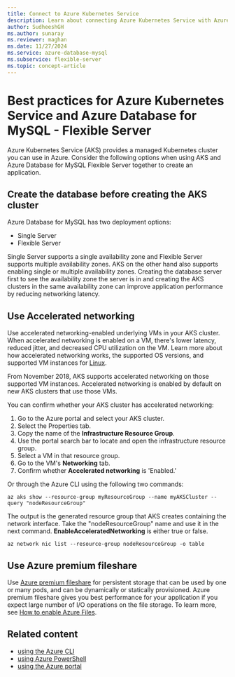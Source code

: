 ```yaml
---
title: Connect to Azure Kubernetes Service
description: Learn about connecting Azure Kubernetes Service with Azure Database for MySQL - Flexible Server.
author: SudheeshGH
ms.author: sunaray
ms.reviewer: maghan
ms.date: 11/27/2024
ms.service: azure-database-mysql
ms.subservice: flexible-server
ms.topic: concept-article
---
```


# Best practices for Azure Kubernetes Service and Azure Database for MySQL - Flexible Server

Azure Kubernetes Service (AKS) provides a managed Kubernetes cluster you can use in Azure. Consider the following options when using AKS and Azure Database for MySQL Flexible Server together to create an application.

## Create the database before creating the AKS cluster

Azure Database for MySQL has two deployment options:

- Single Server
- Flexible Server

Single Server supports a single availability zone and Flexible Server supports multiple availability zones. AKS on the other hand also supports enabling single or multiple availability zones. Creating the database server first to see the availability zone the server is in and creating the AKS clusters in the same availability zone can improve application performance by reducing networking latency.

## Use Accelerated networking

Use accelerated networking-enabled underlying VMs in your AKS cluster. When accelerated networking is enabled on a VM, there's lower latency, reduced jitter, and decreased CPU utilization on the VM. Learn more about how accelerated networking works, the supported OS versions, and supported VM instances for [Linux](/azure/virtual-network/create-vm-accelerated-networking-cli).

From November 2018, AKS supports accelerated networking on those supported VM instances. Accelerated networking is enabled by default on new AKS clusters that use those VMs.

You can confirm whether your AKS cluster has accelerated networking:

1. Go to the Azure portal and select your AKS cluster.
1. Select the Properties tab.
1. Copy the name of the **Infrastructure Resource Group**.
1. Use the portal search bar to locate and open the infrastructure resource group.
1. Select a VM in that resource group.
1. Go to the VM's **Networking** tab.
1. Confirm whether **Accelerated networking** is 'Enabled.'

Or through the Azure CLI using the following two commands:

```azurecli
az aks show --resource-group myResourceGroup --name myAKSCluster --query "nodeResourceGroup"
```

The output is the generated resource group that AKS creates containing the network interface. Take the "nodeResourceGroup" name and use it in the next command. **EnableAcceleratedNetworking** is either true or false.

```azurecli
az network nic list --resource-group nodeResourceGroup -o table
```

## Use Azure premium fileshare

Use [Azure premium fileshare](/azure/storage/files/storage-how-to-create-file-share?tabs=azure-portal) for persistent storage that can be used by one or many pods, and can be dynamically or statically provisioned. Azure premium fileshare gives you best performance for your application if you expect large number of I/O operations on the file storage. To learn more, see [How to enable Azure Files](/azure/aks/azure-files-dynamic-pv).

## Related content

- [using the Azure CLI](/azure/aks/learn/quick-kubernetes-deploy-cli)
- [using Azure PowerShell](/azure/aks/learn/quick-kubernetes-deploy-powershell)
- [using the Azure portal](/azure/aks/learn/quick-kubernetes-deploy-portal)
